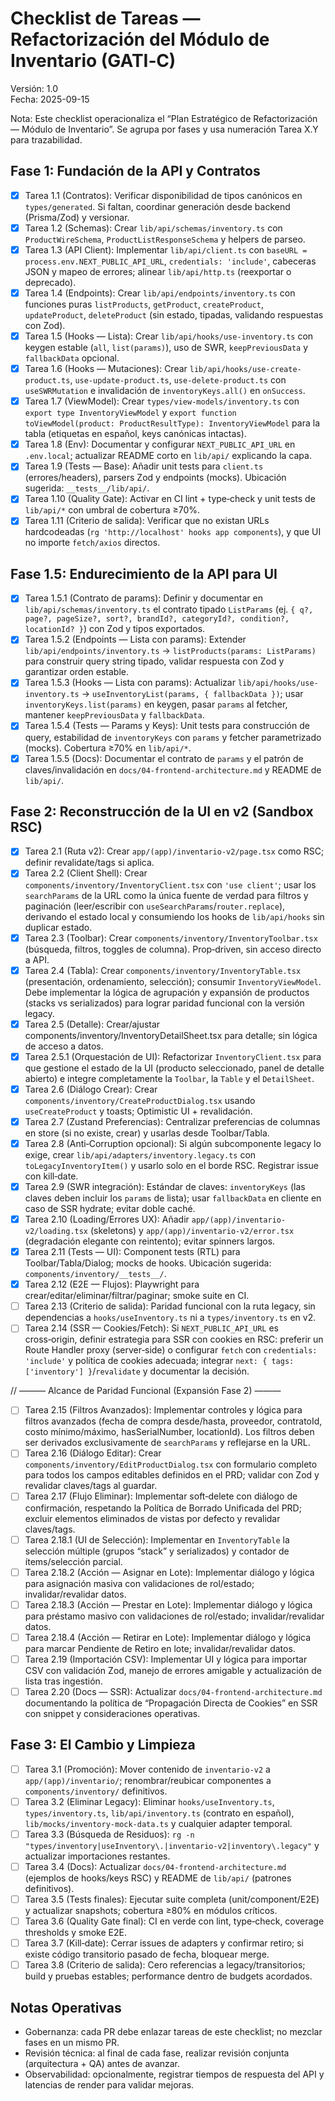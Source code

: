 # Checklist de Tareas — Refactorización del Módulo de Inventario (GATI‑C)

Versión: 1.0  
Fecha: 2025-09-15

Nota: Este checklist operacionaliza el “Plan Estratégico de Refactorización — Módulo de Inventario”. Se agrupa por fases y usa numeración Tarea X.Y para trazabilidad.

## Fase 1: Fundación de la API y Contratos

- [x] Tarea 1.1 (Contratos): Verificar disponibilidad de tipos canónicos en `types/generated`. Si faltan, coordinar generación desde backend (Prisma/Zod) y versionar.
- [x] Tarea 1.2 (Schemas): Crear `lib/api/schemas/inventory.ts` con `ProductWireSchema`, `ProductListResponseSchema` y helpers de parseo.
- [x] Tarea 1.3 (API Client): Implementar `lib/api/client.ts` con `baseURL = process.env.NEXT_PUBLIC_API_URL`, `credentials: 'include'`, cabeceras JSON y mapeo de errores; alinear `lib/api/http.ts` (reexportar o deprecado).
- [x] Tarea 1.4 (Endpoints): Crear `lib/api/endpoints/inventory.ts` con funciones puras `listProducts`, `getProduct`, `createProduct`, `updateProduct`, `deleteProduct` (sin estado, tipadas, validando respuestas con Zod).
- [x] Tarea 1.5 (Hooks — Lista): Crear `lib/api/hooks/use-inventory.ts` con keygen estable (`all`, `list(params)`), uso de SWR, `keepPreviousData` y `fallbackData` opcional.
- [x] Tarea 1.6 (Hooks — Mutaciones): Crear `lib/api/hooks/use-create-product.ts`, `use-update-product.ts`, `use-delete-product.ts` con `useSWRMutation` e invalidación de `inventoryKeys.all()` en `onSuccess`.
- [x] Tarea 1.7 (ViewModel): Crear `types/view-models/inventory.ts` con `export type InventoryViewModel` y `export function toViewModel(product: ProductResultType): InventoryViewModel` para la tabla (etiquetas en español, keys canónicas intactas).
- [x] Tarea 1.8 (Env): Documentar y configurar `NEXT_PUBLIC_API_URL` en `.env.local`; actualizar README corto en `lib/api/` explicando la capa.
- [x] Tarea 1.9 (Tests — Base): Añadir unit tests para `client.ts` (errores/headers), parsers Zod y endpoints (mocks). Ubicación sugerida: `__tests__/lib/api/`.
- [x] Tarea 1.10 (Quality Gate): Activar en CI lint + type‑check y unit tests de `lib/api/*` con umbral de cobertura ≥70%.
- [x] Tarea 1.11 (Criterio de salida): Verificar que no existan URLs hardcodeadas (`rg 'http://localhost' hooks app components`), y que UI no importe `fetch/axios` directos.

## Fase 1.5: Endurecimiento de la API para UI

- [x] Tarea 1.5.1 (Contrato de params): Definir y documentar en `lib/api/schemas/inventory.ts` el contrato tipado `ListParams` (ej. `{ q?, page?, pageSize?, sort?, brandId?, categoryId?, condition?, locationId? }`) con Zod y tipos exportados.
- [x] Tarea 1.5.2 (Endpoints — Lista con params): Extender `lib/api/endpoints/inventory.ts` → `listProducts(params: ListParams)` para construir query string tipado, validar respuesta con Zod y garantizar orden estable.
- [x] Tarea 1.5.3 (Hooks — Lista con params): Actualizar `lib/api/hooks/use-inventory.ts` → `useInventoryList(params, { fallbackData })`; usar `inventoryKeys.list(params)` en keygen, pasar `params` al fetcher, mantener `keepPreviousData` y `fallbackData`.
- [x] Tarea 1.5.4 (Tests — Params y Keys): Unit tests para construcción de query, estabilidad de `inventoryKeys` con `params` y fetcher parametrizado (mocks). Cobertura ≥70% en `lib/api/*`.
- [x] Tarea 1.5.5 (Docs): Documentar el contrato de `params` y el patrón de claves/invalidación en `docs/04-frontend-architecture.md` y README de `lib/api/`.

## Fase 2: Reconstrucción de la UI en v2 (Sandbox RSC)

- [x] Tarea 2.1 (Ruta v2): Crear `app/(app)/inventario-v2/page.tsx` como RSC; definir revalidate/tags si aplica.
- [x] Tarea 2.2 (Client Shell): Crear `components/inventory/InventoryClient.tsx` con `'use client'`; usar los `searchParams` de la URL como la única fuente de verdad para filtros y paginación (leer/escribir con `useSearchParams`/`router.replace`), derivando el estado local y consumiendo los hooks de `lib/api/hooks` sin duplicar estado.
- [x] Tarea 2.3 (Toolbar): Crear `components/inventory/InventoryToolbar.tsx` (búsqueda, filtros, toggles de columna). Prop‑driven, sin acceso directo a API.
- [x] Tarea 2.4 (Tabla): Crear `components/inventory/InventoryTable.tsx` (presentación, ordenamiento, selección); consumir `InventoryViewModel`. Debe implementar la lógica de agrupación y expansión de productos (stacks vs serializados) para lograr paridad funcional con la versión legacy.
- [x] Tarea 2.5 (Detalle): Crear/ajustar components/inventory/InventoryDetailSheet.tsx para detalle; sin lógica de acceso a datos.
- [x] Tarea 2.5.1 (Orquestación de UI): Refactorizar `InventoryClient.tsx` para que gestione el estado de la UI (producto seleccionado, panel de detalle abierto) e integre completamente la `Toolbar`, la `Table` y el `DetailSheet`.
- [x] Tarea 2.6 (Diálogo Crear): Crear `components/inventory/CreateProductDialog.tsx` usando `useCreateProduct` y toasts; Optimistic UI + revalidación.
- [x] Tarea 2.7 (Zustand Preferencias): Centralizar preferencias de columnas en store (si no existe, crear) y usarlas desde Toolbar/Tabla.
- [x] Tarea 2.8 (Anti‑Corruption opcional): Si algún subcomponente legacy lo exige, crear `lib/api/adapters/inventory.legacy.ts` con `toLegacyInventoryItem()` y usarlo solo en el borde RSC. Registrar issue con kill‑date.
- [x] Tarea 2.9 (SWR integración): Estándar de claves: `inventoryKeys` (las claves deben incluir los `params` de lista); usar `fallbackData` en cliente en caso de SSR hydrate; evitar doble caché.
- [x] Tarea 2.10 (Loading/Errores UX): Añadir `app/(app)/inventario-v2/loading.tsx` (skeletons) y `app/(app)/inventario-v2/error.tsx` (degradación elegante con reintento); evitar spinners largos.
- [x] Tarea 2.11 (Tests — UI): Component tests (RTL) para Toolbar/Tabla/Dialog; mocks de hooks. Ubicación sugerida: `components/inventory/__tests__/`.
- [x] Tarea 2.12 (E2E — Flujos): Playwright para crear/editar/eliminar/filtrar/paginar; smoke suite en CI.
- [ ] Tarea 2.13 (Criterio de salida): Paridad funcional con la ruta legacy, sin dependencias a `hooks/useInventory.ts` ni a `types/inventory.ts` en v2.
- [ ] Tarea 2.14 (SSR — Cookies/Fetch): Si `NEXT_PUBLIC_API_URL` es cross‑origin, definir estrategia para SSR con cookies en RSC: preferir un Route Handler proxy (server‑side) o configurar `fetch` con `credentials: 'include'` y política de cookies adecuada; integrar `next: { tags: ['inventory'] }`/`revalidate` y documentar la decisión.

// ——— Alcance de Paridad Funcional (Expansión Fase 2) ———
- [ ] Tarea 2.15 (Filtros Avanzados): Implementar controles y lógica para filtros avanzados (fecha de compra desde/hasta, proveedor, contratoId, costo mínimo/máximo, hasSerialNumber, locationId). Los filtros deben ser derivados exclusivamente de `searchParams` y reflejarse en la URL.
- [ ] Tarea 2.16 (Diálogo Editar): Crear `components/inventory/EditProductDialog.tsx` con formulario completo para todos los campos editables definidos en el PRD; validar con Zod y revalidar claves/tags al guardar.
- [ ] Tarea 2.17 (Flujo Eliminar): Implementar soft‑delete con diálogo de confirmación, respetando la Política de Borrado Unificada del PRD; excluir elementos eliminados de vistas por defecto y revalidar claves/tags.
- [ ] Tarea 2.18.1 (UI de Selección): Implementar en `InventoryTable` la selección múltiple (grupos “stack” y serializados) y contador de ítems/selección parcial.
- [ ] Tarea 2.18.2 (Acción — Asignar en Lote): Implementar diálogo y lógica para asignación masiva con validaciones de rol/estado; invalidar/revalidar datos.
- [ ] Tarea 2.18.3 (Acción — Prestar en Lote): Implementar diálogo y lógica para préstamo masivo con validaciones de rol/estado; invalidar/revalidar datos.
- [ ] Tarea 2.18.4 (Acción — Retirar en Lote): Implementar diálogo y lógica para marcar Pendiente de Retiro en lote; invalidar/revalidar datos.
- [ ] Tarea 2.19 (Importación CSV): Implementar UI y lógica para importar CSV con validación Zod, manejo de errores amigable y actualización de lista tras ingestión.
- [ ] Tarea 2.20 (Docs — SSR): Actualizar `docs/04-frontend-architecture.md` documentando la política de “Propagación Directa de Cookies” en SSR con snippet y consideraciones operativas.

## Fase 3: El Cambio y Limpieza

- [ ] Tarea 3.1 (Promoción): Mover contenido de `inventario-v2` a `app/(app)/inventario/`; renombrar/reubicar componentes a `components/inventory/` definitivos.
- [ ] Tarea 3.2 (Eliminar Legacy): Eliminar `hooks/useInventory.ts`, `types/inventory.ts`, `lib/api/inventory.ts` (contrato en español), `lib/mocks/inventory-mock-data.ts` y cualquier adapter temporal.
- [ ] Tarea 3.3 (Búsqueda de Residuos): `rg -n "types/inventory|useInventory\.|inventario-v2|inventory\.legacy"` y actualizar importaciones restantes.
- [ ] Tarea 3.4 (Docs): Actualizar `docs/04-frontend-architecture.md` (ejemplos de hooks/keys RSC) y README de `lib/api/` (patrones definitivos).
- [ ] Tarea 3.5 (Tests finales): Ejecutar suite completa (unit/component/E2E) y actualizar snapshots; cobertura ≥80% en módulos críticos.
- [ ] Tarea 3.6 (Quality Gate final): CI en verde con lint, type‑check, coverage thresholds y smoke E2E.
- [ ] Tarea 3.7 (Kill‑date): Cerrar issues de adapters y confirmar retiro; si existe código transitorio pasado de fecha, bloquear merge.
- [ ] Tarea 3.8 (Criterio de salida): Cero referencias a legacy/transitorios; build y pruebas estables; performance dentro de budgets acordados.

## Notas Operativas

- Gobernanza: cada PR debe enlazar tareas de este checklist; no mezclar fases en un mismo PR.
- Revisión técnica: al final de cada fase, realizar revisión conjunta (arquitectura + QA) antes de avanzar.
- Observabilidad: opcionalmente, registrar tiempos de respuesta del API y latencias de render para validar mejoras.

